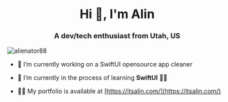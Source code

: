 <h1 align="center">Hi 👋, I'm Alin</h1>
<h3 align="center">A dev/tech enthusiast from Utah, US</h3>

<p align="left"> <img src="https://komarev.com/ghpvc/?username=alienator88&label=Profile%20views&color=0e75b6&style=flat" alt="alienator88" /> </p>

- 🔭 I’m currently working on a SwiftUI opensource app cleaner

- 🌱 I’m currently in the process of learning **SwiftUI** ☝🏻

- 👨‍💻 My portfolio is available at [https://itsalin.com/](https://itsalin.com/)
